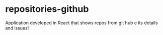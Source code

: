 # repositories-github
Application developed in React that shows repos from git hub e its details and issues!

